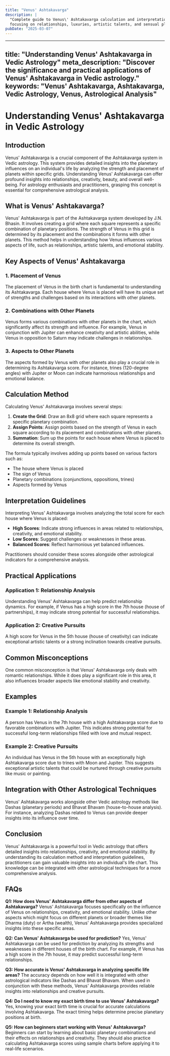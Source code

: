 ```yaml
---
title: "Venus' Ashtakavarga"
description: |
  "Complete guide to Venus\' Ashtakavarga calculation and interpretation,
  focusing on relationships, luxuries, artistic talents, and sensual pleasures."
pubDate: "2025-03-07"
---
```


---
title: "Understanding Venus' Ashtakavarga in Vedic Astrology"
meta_description: "Discover the significance and practical applications of Venus' Ashtakavarga in Vedic astrology."
keywords: "Venus' Ashtakavarga, Ashtakavarga, Vedic Astrology, Venus, Astrological Analysis"
---

# Understanding Venus' Ashtakavarga in Vedic Astrology

## Introduction

Venus' Ashtakavarga is a crucial component of the Ashtakavarga system in Vedic astrology. This system provides detailed insights into the planetary influences on an individual's life by analyzing the strength and placement of planets within specific grids. Understanding Venus' Ashtakavarga can offer profound insights into relationships, creativity, beauty, and overall well-being. For astrology enthusiasts and practitioners, grasping this concept is essential for comprehensive astrological analysis.

## What is Venus' Ashtakavarga?

Venus' Ashtakavarga is part of the Ashtakavarga system developed by J.N. Bhasin. It involves creating a grid where each square represents a specific combination of planetary positions. The strength of Venus in this grid is determined by its placement and the combinations it forms with other planets. This method helps in understanding how Venus influences various aspects of life, such as relationships, artistic talents, and emotional stability.

## Key Aspects of Venus' Ashtakavarga

### 1. Placement of Venus
The placement of Venus in the birth chart is fundamental to understanding its Ashtakavarga. Each house where Venus is placed will have its unique set of strengths and challenges based on its interactions with other planets.

### 2. Combinations with Other Planets
Venus forms various combinations with other planets in the chart, which significantly affect its strength and influence. For example, Venus in conjunction with Jupiter can enhance creativity and artistic abilities, while Venus in opposition to Saturn may indicate challenges in relationships.

### 3. Aspects to Other Planets
The aspects formed by Venus with other planets also play a crucial role in determining its Ashtakavarga score. For instance, trines (120-degree angles) with Jupiter or Moon can indicate harmonious relationships and emotional balance.

## Calculation Method

Calculating Venus' Ashtakavarga involves several steps:

1. **Create the Grid**: Draw an 8x8 grid where each square represents a specific planetary combination.
2. **Assign Points**: Assign points based on the strength of Venus in each square according to its placement and combinations with other planets.
3. **Summation**: Sum up the points for each house where Venus is placed to determine its overall strength.

The formula typically involves adding up points based on various factors such as:
- The house where Venus is placed
- The sign of Venus
- Planetary combinations (conjunctions, oppositions, trines)
- Aspects formed by Venus

## Interpretation Guidelines

Interpreting Venus' Ashtakavarga involves analyzing the total score for each house where Venus is placed:

- **High Scores**: Indicate strong influences in areas related to relationships, creativity, and emotional stability.
- **Low Scores**: Suggest challenges or weaknesses in these areas.
- **Balanced Scores**: Reflect harmonious yet balanced influences.

Practitioners should consider these scores alongside other astrological indicators for a comprehensive analysis.

## Practical Applications

### Application 1: Relationship Analysis
Understanding Venus' Ashtakavarga can help predict relationship dynamics. For example, if Venus has a high score in the 7th house (house of partnerships), it may indicate strong potential for successful relationships.

### Application 2: Creative Pursuits
A high score for Venus in the 5th house (house of creativity) can indicate exceptional artistic talents or a strong inclination towards creative pursuits.

## Common Misconceptions

One common misconception is that Venus' Ashtakavarga only deals with romantic relationships. While it does play a significant role in this area, it also influences broader aspects like emotional stability and creativity.

## Examples

### Example 1: Relationship Analysis
A person has Venus in the 7th house with a high Ashtakavarga score due to favorable combinations with Jupiter. This indicates strong potential for successful long-term relationships filled with love and mutual respect.

### Example 2: Creative Pursuits
An individual has Venus in the 5th house with an exceptionally high Ashtakavarga score due to trines with Moon and Jupiter. This suggests exceptional artistic talents that could be nurtured through creative pursuits like music or painting.

## Integration with Other Astrological Techniques

Venus' Ashtakavarga works alongside other Vedic astrology methods like Dashas (planetary periods) and Bhavat Bhavam (house-to-house analysis). For instance, analyzing Dashas related to Venus can provide deeper insights into its influence over time.

## Conclusion

Venus' Ashtakavarga is a powerful tool in Vedic astrology that offers detailed insights into relationships, creativity, and emotional stability. By understanding its calculation method and interpretation guidelines, practitioners can gain valuable insights into an individual's life chart. This knowledge can be integrated with other astrological techniques for a more comprehensive analysis.

## FAQs

**Q1: How does Venus' Ashtakavarga differ from other aspects of Ashtakavarga?**
Venus' Ashtakavarga focuses specifically on the influence of Venus on relationships, creativity, and emotional stability. Unlike other aspects which might focus on different planets or broader themes like Dharma (duty) or Artha (wealth), Venus' Ashtakavarga provides specialized insights into these specific areas.

**Q2: Can Venus' Ashtakavarga be used for prediction?**
Yes, Venus' Ashtakavarga can be used for prediction by analyzing its strengths and weaknesses in different houses of the birth chart. For example, if Venus has a high score in the 7th house, it may predict successful long-term relationships.

**Q3: How accurate is Venus' Ashtakavarga in analyzing specific life areas?**
The accuracy depends on how well it is integrated with other astrological indicators like Dashas and Bhavat Bhavam. When used in conjunction with these methods, Venus' Ashtakavarga provides reliable insights into relationships and creative pursuits.

**Q4: Do I need to know my exact birth time to use Venus' Ashtakavarga?**
Yes, knowing your exact birth time is crucial for accurate calculations involving Ashtakavarga. The exact timing helps determine precise planetary positions at birth.

**Q5: How can beginners start working with Venus' Ashtakavarga?**
Beginners can start by learning about basic planetary combinations and their effects on relationships and creativity. They should also practice calculating Ashtakavarga scores using sample charts before applying it to real-life scenarios.